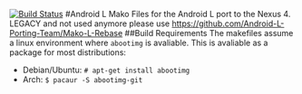 [![Build Status](https://travis-ci.org/Android-L-Porting-Team/Android-L-Mako.svg?branch=master)](https://travis-ci.org/Android-L-Porting-Team/Android-L-Mako)
#Android L Mako
Files for the Android L port to the Nexus 4. 
LEGACY and not used anymore
please use https://github.com/Android-L-Porting-Team/Mako-L-Rebase
##Build Requirements
The makefiles assume a linux environment where `abootimg` is avaliable. This is avaliable as a package for most distributions:
* Debian/Ubuntu: `# apt-get install abootimg`
* Arch: `$ pacaur -S abootimg-git`

